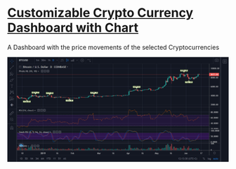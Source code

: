 # [Customizable Crypto Currency Dashboard with Chart ](https://cryptoshowcharts.netlify.app/)
A Dashboard with the price movements of the selected Cryptocurrencies

![Customizable Cryptocurrency Dashboard with Chart Candlestick Price Movement Volume Stoch RSI](Images/Customizable-Cryptocurrency-Dashboard-with-Chart.png)

